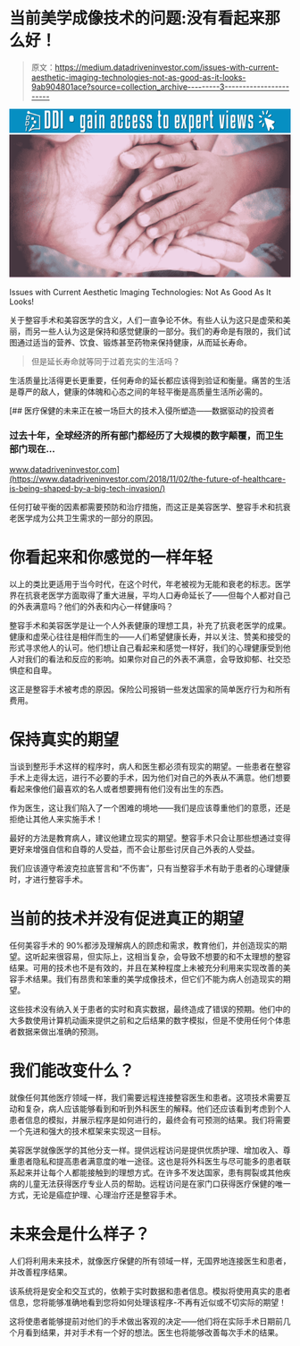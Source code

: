 # 当前美学成像技术的问题:没有看起来那么好！

> 原文：<https://medium.datadriveninvestor.com/issues-with-current-aesthetic-imaging-technologies-not-as-good-as-it-looks-9ab904801ace?source=collection_archive---------3----------------------->

[![](img/c7e71500faa1fba13bf28215169868b0.png)](http://www.track.datadriveninvestor.com/1B9E)![](img/3cc5cef7b1375f4d92824b79d8c981ab.png)

Issues with Current Aesthetic Imaging Technologies: Not As Good As It Looks!

关于整容手术和美容医学的含义，人们一直争论不休。有些人认为这只是虚荣和美丽，而另一些人认为这是保持和感觉健康的一部分。我们的寿命是有限的，我们试图通过适当的营养、饮食、锻炼甚至药物来保持健康，从而延长寿命。

> 但是延长寿命就等同于过着充实的生活吗？

生活质量比活得更长更重要，任何寿命的延长都应该得到验证和衡量。痛苦的生活是尊严的敌人，健康的体魄和心态之间的年轻平衡是高质量生活所必需的。

[](https://www.datadriveninvestor.com/2018/11/02/the-future-of-healthcare-is-being-shaped-by-a-big-tech-invasion/) [## 医疗保健的未来正在被一场巨大的技术入侵所塑造——数据驱动的投资者

### 过去十年，全球经济的所有部门都经历了大规模的数字颠覆，而卫生部门现在…

www.datadriveninvestor.com](https://www.datadriveninvestor.com/2018/11/02/the-future-of-healthcare-is-being-shaped-by-a-big-tech-invasion/) 

任何打破平衡的因素都需要预防和治疗措施，而这正是美容医学、整容手术和抗衰老医学成为公共卫生需求的一部分的原因。

# 你看起来和你感觉的一样年轻

以上的类比更适用于当今时代，在这个时代，年老被视为无能和衰老的标志。医学界在抗衰老医学方面取得了重大进展，平均人口寿命延长了——但每个人都对自己的外表满意吗？他们的外表和内心一样健康吗？

整容手术和美容医学是让一个人外表健康的理想工具，补充了抗衰老医学的成果。健康和虚荣心往往是相伴而生的——人们希望健康长寿，并以关注、赞美和接受的形式寻求他人的认可。他们想让自己看起来和感觉一样好，我们的心理健康受到他人对我们的看法和反应的影响。如果你对自己的外表不满意，会导致抑郁、社交恐惧症和自卑。

这正是整容手术被考虑的原因。保险公司报销一些发达国家的简单医疗行为和所有费用。

# 保持真实的期望

当谈到整形手术这样的程序时，病人和医生都必须有现实的期望。一些患者在整容手术上走得太远，进行不必要的手术，因为他们对自己的外表从不满意。他们想要看起来像他们最喜欢的名人或者想要拥有他们没有出生的东西。

作为医生，这让我们陷入了一个困难的境地——我们是应该尊重他们的意愿，还是拒绝让其他人来实施手术！

最好的方法是教育病人，建议他建立现实的期望。整容手术只会让那些想通过变得更好来增强自信和自尊的人受益，而不会让那些讨厌自己外表的人受益。

我们应该遵守希波克拉底誓言和“不伤害”，只有当整容手术有助于患者的心理健康时，才进行整容手术。

# 当前的技术并没有促进真正的期望

任何美容手术的 90%都涉及理解病人的顾虑和需求，教育他们，并创造现实的期望。这听起来很容易，但实际上，这相当复杂，会导致不想要的和不太理想的整容结果。可用的技术也不是有效的，并且在某种程度上未被充分利用来实现改善的美容手术结果。我们有昂贵和笨重的美学成像技术，但它们不能为病人创造现实的期望。

这些技术没有纳入关于患者的实时和真实数据，最终造成了错误的预期。他们中的大多数使用计算机动画来提供之前和之后结果的数字模拟，但是不使用任何个体患者数据来做出准确的预测。

# 我们能改变什么？

就像任何其他医疗领域一样，我们需要远程连接整容医生和患者。这项技术需要互动和复杂，病人应该能够看到和听到外科医生的解释。他们还应该看到考虑到个人患者信息的模拟，并展示程序是如何进行的，最终会有可预测的结果。我们将需要一个先进和强大的技术框架来实现这一目标。

美容医学就像医学的其他分支一样。提供远程访问是提供优质护理、增加收入、尊重患者隐私和提高患者满意度的唯一途径。这也是将外科医生与尽可能多的患者联系起来并让每个人都能接触到的理想方式。在许多不发达国家，患有腭裂或其他疾病的儿童无法获得医疗专业人员的帮助。远程访问是在家门口获得医疗保健的唯一方式，无论是癌症护理、心理治疗还是整容手术。

# 未来会是什么样子？

人们将利用未来技术，就像医疗保健的所有领域一样，无国界地连接医生和患者，并改善程序结果。

该系统将是安全和交互式的，依赖于实时数据和患者信息。模拟将使用真实的患者信息，您将能够准确地看到您将如何处理该程序-不再有近似或不切实际的期望！

这将使患者能够提前对他们的手术做出客观的决定——他们将在实际手术日期前几个月看到结果，并对手术有一个好的想法。医生也将能够改善每次手术的结果。